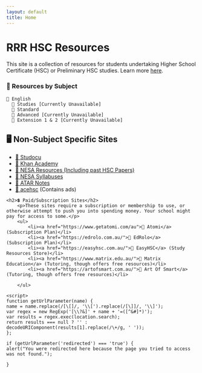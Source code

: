 ```yaml
---
layout: default
title: Home
---
```


# RRR HSC Resources</h1>
This site is a collection of resources for students undertaking Higher School Certificate (HSC) or Preliminary HSC studies. Learn more [here](https://lerttt.github.io/rrr.hsc/about).

### 📑 Resources by Subject
    📁 English
      📁 Studies [Currently Unavailable]
      📁 Standard
      📁 Advanced [Currently Unavailable]
      📁 Extension 1 & 2 [Currently Unavailable]


<h2>🖥 Non-Subject Specific Sites</h2>
    <ul>
    <li><a href="https://www.studocu.com/en-au/home">🔗 Studocu</a></li>
    <li><a href="https://www.khanacademy.org/">🔗 Khan Academy</a></li>
    <li><a href="https://educationstandards.nsw.edu.au/wps/portal/nesa/11-12/Understanding-the-curriculum/resources">🔗 NESA Resources (Including past HSC Papers)</a></li>
    <li><a href="https://educationstandards.nsw.edu.au/wps/portal/nesa/11-12/Understanding-the-curriculum/syllabuses-a-z">🔗 NESA Syllabuses</a></li>
    <li><a href="https://atarnotes.com/">🔗 ATAR Notes</a></li>
    <li><a href="https://www.acehsc.net/">🔗 acehsc</a> (Contains ads)</li>
    </ul>

    <h2>💲 Paid/Subscription Sites</h2>
        <p>These sites require a subscription or membership to use, or otherwise attempt to push you into spending money. Your school might pay for access to some.</p>
        <ul>
            <li><a href="https://www.getatomi.com/au">🔗 Atomi</a> (Subscription Plan)</li>
            <li><a href="https://edrolo.com.au/">🔗 EdRolo</a> (Subscription Plan)</li>
            <li><a href="https://easyhsc.com.au/">🔗 EasyHSC</a> (Study Resources Store)</li>
            <li><a href="https://www.matrix.edu.au/">🔗 Matrix Education</a> (Tutoring, though offers free resources)</li>
            <li><a href="https://artofsmart.com.au/">🔗 Art Of Smart</a> (Tutoring, though offers free resources)</li>
            
        </ul>

    <script>
    function getUrlParameter(name) {
    name = name.replace(/[\[]/, '\\[').replace(/[\]]/, '\\]');
    var regex = new RegExp('[\\?&]' + name + '=([^&#]*)');
    var results = regex.exec(location.search);
    return results === null ? '' : decodeURIComponent(results[1].replace(/\+/g, ' '));
    };

    if (getUrlParameter('redirected') === 'true') {
    alert("You were redirected here because the page you tried to access was not found.");

    }

